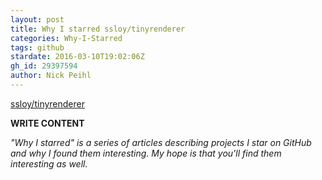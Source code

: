 ```yaml
---
layout: post
title: Why I starred ssloy/tinyrenderer
categories: Why-I-Starred
tags: github
stardate: 2016-03-10T19:02:06Z
gh_id: 29397594
author: Nick Peihl
---
```


[ssloy/tinyrenderer](https://github.com/ssloy/tinyrenderer)

**WRITE CONTENT**

*"Why I starred" is a series of articles describing projects I star on GitHub and why I found them interesting. My hope is that you'll find them interesting as well.*


